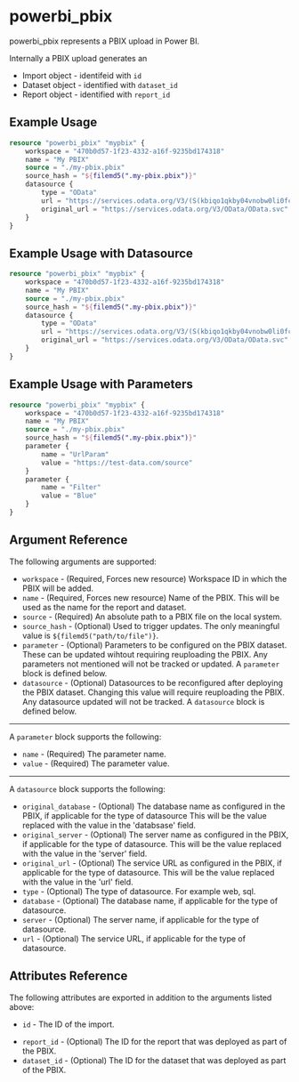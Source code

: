 # powerbi_pbix
powerbi_pbix represents a PBIX upload in Power BI. 

Internally a PBIX upload generates an 
* Import object - identifeid with `id`
* Dataset object - identified with `dataset_id`
* Report object - identified with `report_id`

## Example Usage
``` terraform
resource "powerbi_pbix" "mypbix" {
	workspace = "470b0d57-1f23-4332-a16f-9235bd174318"
	name = "My PBIX"
	source = "./my-pbix.pbix"
	source_hash = "${filemd5(".my-pbix.pbix")}"
	datasource {
		type = "OData"
		url = "https://services.odata.org/V3/(S(kbiqo1qkby04vnobw0li0fcp))/OData/OData.svc"
		original_url = "https://services.odata.org/V3/OData/OData.svc"
	}
}
```

## Example Usage with Datasource
``` terraform
resource "powerbi_pbix" "mypbix" {
	workspace = "470b0d57-1f23-4332-a16f-9235bd174318"
	name = "My PBIX"
	source = "./my-pbix.pbix"
	source_hash = "${filemd5(".my-pbix.pbix")}"
	datasource {
		type = "OData"
		url = "https://services.odata.org/V3/(S(kbiqo1qkby04vnobw0li0fcp))/OData/OData.svc"
		original_url = "https://services.odata.org/V3/OData/OData.svc"
	}
}
```


## Example Usage with Parameters
``` terraform
resource "powerbi_pbix" "mypbix" {
	workspace = "470b0d57-1f23-4332-a16f-9235bd174318"
	name = "My PBIX"
	source = "./my-pbix.pbix"
	source_hash = "${filemd5(".my-pbix.pbix")}"
	parameter {
		name = "UrlParam"
		value = "https://test-data.com/source"
	}
	parameter {
		name = "Filter"
		value = "Blue"
	}
}
```
## Argument Reference
The following arguments are supported:
<!-- docgen:NonComputedParameters -->
* `workspace` - (Required, Forces new resource) Workspace ID in which the PBIX will be added.
* `name` - (Required, Forces new resource) Name of the PBIX. This will be used as the name for the report and dataset.
* `source` - (Required) An absolute path to a PBIX file on the local system.
* `source_hash` - (Optional) Used to trigger updates. The only meaningful value is `${filemd5("path/to/file")}`.
* `parameter` - (Optional) Parameters to be configured on the PBIX dataset. These can be updated wihtout requiring reuploading the PBIX. Any parameters not mentioned will not be tracked or updated. A `parameter` block is defined below.
* `datasource` - (Optional) Datasources to be reconfigured after deploying the PBIX dataset. Changing this value will require reuploading the PBIX. Any datasource updated will not be tracked. A `datasource` block is defined below.
---
A `parameter` block supports the following:
* `name` - (Required) The parameter name.
* `value` - (Required) The parameter value.
---
A `datasource` block supports the following:
* `original_database` - (Optional) The database name as configured in the PBIX, if applicable for the type of datasource This will be the value replaced with the value in the 'databsase' field.
* `original_server` - (Optional) The server name as configured in the PBIX, if applicable for the type of datasource. This will be the value replaced with the value in the 'server' field.
* `original_url` - (Optional) The service URL as configured in the PBIX, if applicable for the type of datasource. This will be the value replaced with the value in the 'url' field.
* `type` - (Optional) The type of datasource. For example web, sql.
* `database` - (Optional) The database name, if applicable for the type of datasource.
* `server` - (Optional) The server name, if applicable for the type of datasource.
* `url` - (Optional) The service URL, if applicable for the type of datasource.
<!-- /docgen -->

## Attributes Reference
The following attributes are exported in addition to the arguments listed above:
* `id` - The ID of the import.
<!-- docgen:ComputedParameters -->
* `report_id` - (Optional) The ID for the report that was deployed as part of the PBIX.
* `dataset_id` - (Optional) The ID for the dataset that was deployed as part of the PBIX.
<!-- /docgen -->